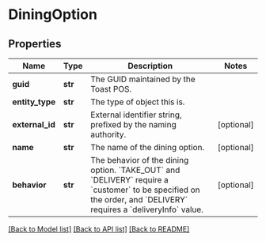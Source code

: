 # DiningOption

## Properties
Name | Type | Description | Notes
------------ | ------------- | ------------- | -------------
**guid** | **str** | The GUID maintained by the Toast POS. | 
**entity_type** | **str** | The type of object this is. | 
**external_id** | **str** | External identifier string, prefixed by the naming authority. | [optional] 
**name** | **str** | The name of the dining option. | [optional] 
**behavior** | **str** | The behavior of the dining option. &#x60;TAKE_OUT&#x60; and &#x60;DELIVERY&#x60; require a &#x60;customer&#x60; to be specified on the order, and &#x60;DELIVERY&#x60; requires a &#x60;deliveryInfo&#x60; value.  | [optional] 

[[Back to Model list]](../README.md#documentation-for-models) [[Back to API list]](../README.md#documentation-for-api-endpoints) [[Back to README]](../README.md)


